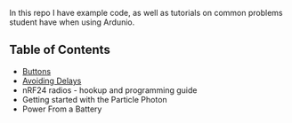 In this repo I have example code, as well as tutorials on common problems student have when using Ardunio.  

## Table of Contents

 * [Buttons](https://github.com/mrsoltys/GEEN1400/tree/master/Buttons)
 * [Avoiding Delays](https://github.com/mrsoltys/GEEN1400/tree/master/Avoiding%20Delays)
 * nRF24 radios - hookup and programming guide
 * Getting started with the Particle Photon
 * Power From a Battery
